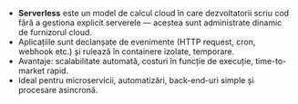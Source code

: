 
- **Serverless** este un model de calcul cloud în care dezvoltatorii scriu cod fără a gestiona explicit serverele — acestea sunt administrate dinamic de furnizorul cloud.
- Aplicațiile sunt declanșate de evenimente (HTTP request, cron, webhook etc.) și rulează în containere izolate, temporare.
- Avantaje: scalabilitate automată, costuri în funcție de execuție, time-to-market rapid.
- Ideal pentru microservicii, automatizări, back-end-uri simple și procesare asincronă.

